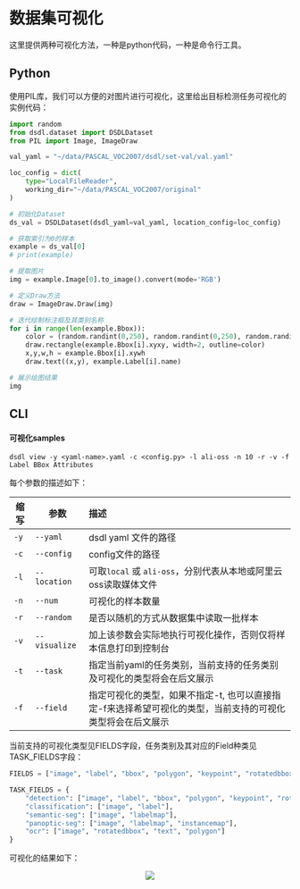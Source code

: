 # 数据集可视化

这里提供两种可视化方法，一种是python代码，一种是命令行工具。

## Python

使用PIL库，我们可以方便的对图片进行可视化，这里给出目标检测任务可视化的实例代码：

```python
import random
from dsdl.dataset import DSDLDataset
from PIL import Image, ImageDraw

val_yaml = "~/data/PASCAL_VOC2007/dsdl/set-val/val.yaml"

loc_config = dict(
    type="LocalFileReader",
    working_dir="~/data/PASCAL_VOC2007/original"
)

# 初始化Dataset
ds_val = DSDLDataset(dsdl_yaml=val_yaml, location_config=loc_config)

# 获取索引为0的样本
example = ds_val[0]
# print(example)

# 提取图片
img = example.Image[0].to_image().convert(mode='RGB')

# 定义Draw方法
draw = ImageDraw.Draw(img)

# 迭代绘制标注框及其类别名称
for i in range(len(example.Bbox)):
    color = (random.randint(0,250), random.randint(0,250), random.randint(0,250))
    draw.rectangle(example.Bbox[i].xyxy, width=2, outline=color)
    x,y,w,h = example.Bbox[i].xywh
    draw.text((x,y), example.Label[i].name)

# 展示绘图结果
img
```

## CLI

#### 可视化samples

```shell
dsdl view -y <yaml-name>.yaml -c <config.py> -l ali-oss -n 10 -r -v -f Label BBox Attributes
```

每个参数的描述如下：

| 缩写 | 参数 | 描述 |
| ------------------- | --------------- | :----------------------------------------------------------------------------------------------------------------------------------------------------------------------------------------------------------------------------------------------------- |
| `-y`                  | `--yaml`      | dsdl yaml 文件的路径 |
| `-c`                  | `--config`    | config文件的路径 |
| `-l`                  | `--location`  | 可取`local` 或 `ali-oss`，分别代表从本地或阿里云oss读取媒体文件 |
| `-n`                  | `--num`       | 可视化的样本数量 |
| `-r`                  | `--random`    | 是否以随机的方式从数据集中读取一批样本 |
| `-v`                  | `--visualize` | 加上该参数会实际地执行可视化操作，否则仅将样本信息打印到控制台 |
| `-t`                  | `--task`      | 指定当前yaml的任务类别，当前支持的任务类别及可视化的类型将会在后文展示 |
| `-f`                  | `--field`     | 指定可视化的类型，如果不指定-t, 也可以直接指定-f来选择希望可视化的类型，当前支持的可视化类型将会在后文展示 |


当前支持的可视化类型见FIELDS字段，任务类别及其对应的Field种类见TASK_FIELDS字段：
```python
FIELDS = ["image", "label", "bbox", "polygon", "keypoint", "rotatedbbox", "labelmap", "instancemap", "text"]

TASK_FIELDS = {
    "detection": ["image", "label", "bbox", "polygon", "keypoint", "rotatedbbox"],
    "classification": ["image", "label"],
    "semantic-seg": ["image", "labelmap"],
    "panoptic-seg": ["image", "labelmap", "instancemap"],
    "ocr": ["image", "rotatedbbox", "text", "polygon"]
}
```

可视化的结果如下：
<center>
<img src="https://user-images.githubusercontent.com/113978928/232955194-638f0107-fcd4-4d34-bdac-753a6706cf28.png">
</center>
